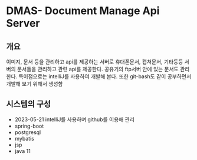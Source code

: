 # DMAS- Document Manage Api Server
## 개요

이미지, 문서 등을 관리하고 api를 제공하는 서버로 휴대폰문서, 캡쳐문서, 기타등등 서버의 문서들을 관리하고 
관련 api를 제공한다. 
공유기의 ftp서버 안에 있는 문서도 관리한다.
특이점으로는 intelliJ를 사용하여 개발해 본다. 또한 git-bash도 
같이 공부하면서 개발해 보기 위해서 생성함 

## 시스템의 구성

- 2023-05-21 intelliJ를 사용하며 github를 이용해 관리
- spring-boot
- postgresql
- mybatis
- jsp
- java 11




